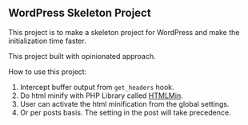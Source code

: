 ## WordPress Skeleton Project

This project is to make a skeleton project for WordPress and make the initialization time faster.

This project built with opinionated approach.

How to use this project:

1. Intercept buffer output from `get_headers` hook.
1. Do html minify with PHP Library called [HTMLMin](https://github.com/voku/HtmlMin).
1. User can activate the html minification from the global settings.
1. Or per posts basis. The setting in the post will take precedence.

